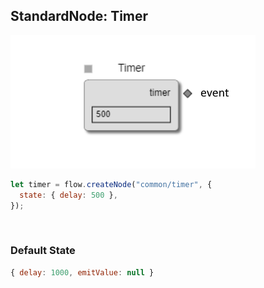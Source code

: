 ## StandardNode: Timer

<img class="zoomable" alt="Timer standard node" src="/images/standard-nodes/common/timer.png" />

<Hierarchy :extend="{name: 'Node', link: '../../api/classes/node.html'}" />
<br/>

```js
let timer = flow.createNode("common/timer", {
  state: { delay: 500 },
});
```

<br/>

### Default State

```js
{ delay: 1000, emitValue: null }
```
